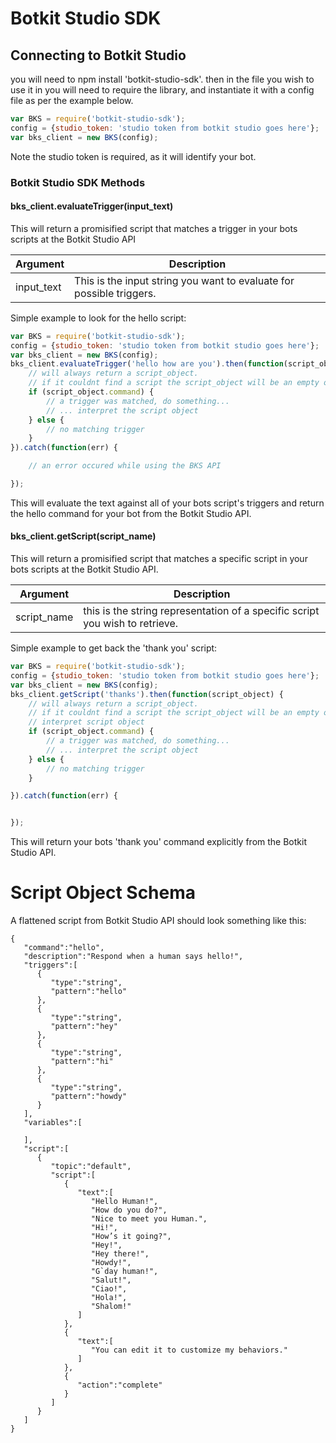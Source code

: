 # Botkit Studio SDK

## Connecting to Botkit Studio
you will need to npm install 'botkit-studio-sdk'.
then in the file you wish to use it in you will need to require the library, and instantiate it with a config file as per the example below.

```javascript
var BKS = require('botkit-studio-sdk');
config = {studio_token: 'studio token from botkit studio goes here'};
var bks_client = new BKS(config);
```

Note the studio token is required, as it will identify your bot.

### Botkit Studio SDK Methods

#### bks_client.evaluateTrigger(input_text)
This will return a promisified script that matches a trigger in your bots scripts at the Botkit Studio API

| Argument | Description
|--- |---
| input_text | This is the input string you want to evaluate for possible triggers.

Simple example to look for the hello script:
```javascript
var BKS = require('botkit-studio-sdk');
config = {studio_token: 'studio token from botkit studio goes here'};
var bks_client = new BKS(config);
bks_client.evaluateTrigger('hello how are you').then(function(script_object) {
    // will always return a script_object.
    // if it couldnt find a script the script_object will be an empty object
    if (script_object.command) {
        // a trigger was matched, do something...
        // ... interpret the script object
    } else {
        // no matching trigger
    }
}).catch(function(err) {

    // an error occured while using the BKS API

});
```
This will evaluate the text against all of your bots script's triggers and return the hello command for your bot from the Botkit Studio API.

#### bks_client.getScript(script_name)
This will return a promisified script that matches a specific script in your bots scripts at the Botkit Studio API.

| Argument | Description
|--- |---
| script_name | this is the string representation of a specific script you  wish to retrieve.

Simple example to get back the 'thank you' script:
```javascript
var BKS = require('botkit-studio-sdk');
config = {studio_token: 'studio token from botkit studio goes here'};
var bks_client = new BKS(config);
bks_client.getScript('thanks').then(function(script_object) {
    // will always return a script_object.
    // if it couldnt find a script the script_object will be an empty object
    // interpret script object
    if (script_object.command) {
        // a trigger was matched, do something...
        // ... interpret the script object
    } else {
        // no matching trigger
    }

}).catch(function(err) {


});
```
This will return your bots 'thank you' command explicitly from the Botkit Studio API.


# Script Object Schema
A flattened script from Botkit Studio API should look something like this:
```
{  
   "command":"hello",
   "description":"Respond when a human says hello!",
   "triggers":[  
      {  
         "type":"string",
         "pattern":"hello"
      },
      {  
         "type":"string",
         "pattern":"hey"
      },
      {  
         "type":"string",
         "pattern":"hi"
      },
      {  
         "type":"string",
         "pattern":"howdy"
      }
   ],
   "variables":[  

   ],
   "script":[  
      {  
         "topic":"default",
         "script":[  
            {  
               "text":[  
                  "Hello Human!",
                  "How do you do?",
                  "Nice to meet you Human.",
                  "Hi!",
                  "How’s it going?",
                  "Hey!",
                  "Hey there!",
                  "Howdy!",
                  "G`day human!",
                  "Salut!",
                  "Ciao!",
                  "Hola!",
                  "Shalom!"
               ]
            },
            {  
               "text":[  
                  "You can edit it to customize my behaviors."
               ]
            },
            {  
               "action":"complete"
            }
         ]
      }
   ]
}
```

